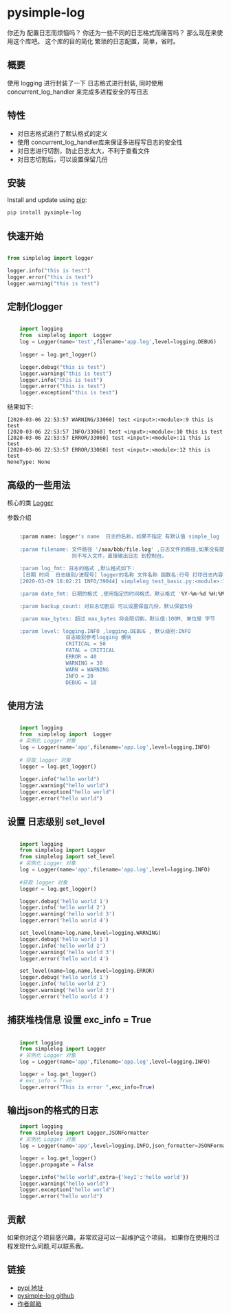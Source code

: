 # pysimple-log 

你还为 配置日志而烦恼吗？ 你还为一些不同的日志格式而痛苦吗？  那么现在来使用这个库吧。
这个库的目的简化 繁琐的日志配置，简单，省时。

## 概要
使用 logging 进行封装了一下 日志格式进行封装,
同时使用 concurrent_log_handler 来完成多进程安全的写日志

## 特性
- 对日志格式进行了默认格式的定义 
- 使用 concurrent_log_handler库来保证多进程写日志的安全性
- 对日志进行切割，防止日志太大，不利于查看文件
- 对日志切割后，可以设置保留几份



## 安装
Install and update using [pip](https://pip.pypa.io/en/stable/quickstart/):

```bash 
pip install pysimple-log
```


## 快速开始   
```python

from simplelog import logger  

logger.info("this is test")
logger.error("this is test")
logger.warning("this is test")

```


## 定制化logger 
```python

    import logging
    from  simplelog import  Logger
    log = Logger(name='test',filename='app.log',level=logging.DEBUG)
    
    logger = log.get_logger()

    logger.debug("this is test")
    logger.warning("this is test")
    logger.info("this is test")
    logger.error("this is test")
    logger.exception("this is test")
```
结果如下:
```
[2020-03-06 22:53:57 WARNING/33060] test <input>:<module>:9 this is test
[2020-03-06 22:53:57 INFO/33060] test <input>:<module>:10 this is test
[2020-03-06 22:53:57 ERROR/33060] test <input>:<module>:11 this is test
[2020-03-06 22:53:57 ERROR/33060] test <input>:<module>:12 this is test
NoneType: None
```


## 高级的一些用法 
核心的类 [Logger](simplelog/utils/logger.py)  

参数介绍
```bash 

    :param name: logger's name  日志的名称，如果不指定 有默认值 simple_log
                
    :param filename: 文件路径 '/aaa/bbb/file.log' ,日志文件的路径,如果没有提供这个值，
                     则不写入文件，直接输出日志 到控制台。
                    
    :param log_fmt: 日志的格式 ,默认格式如下：
     [日期 时间  日志级别/进程号] logger的名称 文件名称 函数名:行号 打印日志内容
    [2020-03-09 18:02:21 INFO/39044] simplelog test_basic.py:<module>:14 hello world

    :param date_fmt: 日期的格式 ,使用指定的时间格式，默认格式 '%Y-%m-%d %H:%M:%S'

    :param backup_count: 对日志切割后 可以设置保留几份，默认保留5份

    :param max_bytes: 超过 max_bytes 将会陪切割，默认值:100M, 单位是 字节

    :param level: logging.INFO ,logging.DEBUG , 默认级别:INFO 
                   日志级别参考logging 模块
                   CRITICAL = 50
                   FATAL = CRITICAL
                   ERROR = 40
                   WARNING = 30
                   WARN = WARNING
                   INFO = 20
                   DEBUG = 10
```
## 使用方法 
```python

    import logging
    from  simplelog import  Logger
    # 实例化 Logger 对象
    log = Logger(name='app',filename='app.log',level=logging.INFO)
    
    # 获取 logger 对象
    logger = log.get_logger()
    
    logger.info("hello world")
    logger.warning("hello world")
    logger.exception("hello world")
    logger.error("hello world")
```




## 设置 日志级别 set_level 
```python

    import logging
    from simplelog import Logger
    from simplelog import set_level
    # 实例化 Logger 对象
    log = Logger(name='app',filename='app.log',level=logging.INFO)
    
    #获取 logger 对象
    logger = log.get_logger()

    logger.debug('hello world 1')
    logger.info('hello world 2')
    logger.warning('hello world 3')
    logger.error('hello world 4')

    set_level(name=log.name,level=logging.WARNING)
    logger.debug('hello world 1')
    logger.info('hello world 2')
    logger.warning('hello world 3')
    logger.error('hello world 4')

    set_level(name=log.name,level=logging.ERROR)
    logger.debug('hello world 1')
    logger.info('hello world 2')
    logger.warning('hello world 3')
    logger.error('hello world 4')

```



## 捕获堆栈信息 设置 exc_info = True
```python
    
    import logging
    from simplelog import Logger
    # 实例化 Logger 对象
    log = Logger(name='app',filename='app.log',level=logging.INFO)

    logger = log.get_logger()
    # exc_info = True 
    logger.error("This is error ",exc_info=True)
```


## 输出json的格式的日志
```python
    import logging
    from simplelog import Logger,JSONFormatter
    # 实例化 Logger 对象
    log = Logger(name='app',level=logging.INFO,json_formatter=JSONFormatter)

    logger = log.get_logger()
    logger.propagate = False

    logger.info("hello world",extra={'key1':'hello world'})
    logger.warning("hello world")
    logger.exception("hello world")
    logger.error("hello world")
   ```






## 贡献
如果你对这个项目感兴趣，非常欢迎可以一起维护这个项目。
如果你在使用的过程发现什么问题,可以联系我。


## 链接 
- [pypi 地址](https://pypi.org/project/pysimple-log/)
- [pysimple-log github](https://github.com/changyubiao/pysimple-log)
- [作者邮箱](15769162764@163.com)  